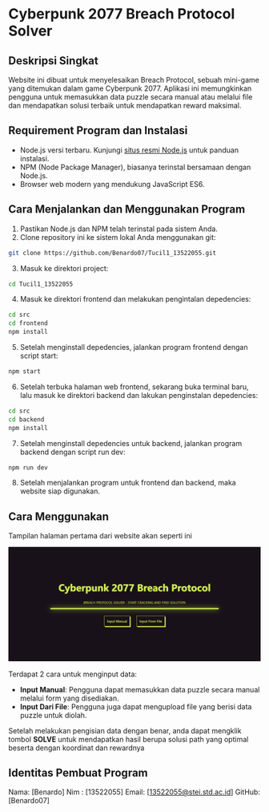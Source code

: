 # Cyberpunk 2077 Breach Protocol Solver

## Deskripsi Singkat
Website ini dibuat untuk menyelesaikan Breach Protocol, sebuah mini-game yang ditemukan dalam game Cyberpunk 2077. Aplikasi ini memungkinkan pengguna untuk memasukkan data puzzle secara manual atau melalui file dan mendapatkan solusi terbaik untuk mendapatkan reward maksimal.

## Requirement Program dan Instalasi
- Node.js versi terbaru. Kunjungi [situs resmi Node.js](https://nodejs.org/) untuk panduan instalasi.
- NPM (Node Package Manager), biasanya terinstal bersamaan dengan Node.js.
- Browser web modern yang mendukung JavaScript ES6.

## Cara Menjalankan dan Menggunakan Program
1. Pastikan Node.js dan NPM telah terinstal pada sistem Anda.
2. Clone repository ini ke sistem lokal Anda menggunakan git:
```bash
git clone https://github.com/Benardo07/Tucil1_13522055.git
```
3. Masuk ke direktori project:
```bash
cd Tucil1_13522055
```
4. Masuk ke direktori frontend dan melakukan pengintalan depedencies:
```bash
cd src
cd frontend
npm install
```
5. Setelah menginstall depedencies, jalankan program frontend dengan script start:
```bash
npm start
```
6. Setelah terbuka halaman web frontend, sekarang buka terminal baru, lalu masuk ke direktori backend dan lakukan penginstalan depedencies:
```bash
cd src
cd backend
npm install
```
7. Setelah menginstall depedencies untuk backend, jalankan program backend dengan script run dev:
```bash
npm run dev
```
8. Setelah menjalankan program untuk frontend dan backend, maka website siap digunakan.

## Cara Menggunakan
Tampilan halaman pertama dari website akan seperti ini

![Alt text for the image](/src/frontend/public/tampilanPertama.png)

Terdapat 2 cara untuk menginput data:
- **Input Manual**: Pengguna dapat memasukkan data puzzle secara manual melalui form yang disediakan.
- **Input Dari File**: Pengguna juga dapat mengupload file yang berisi data puzzle untuk diolah.

Setelah melakukan pengisian data dengan benar, anda dapat mengklik tombol **SOLVE** untuk mendapatkan hasil berupa solusi path yang optimal beserta dengan koordinat dan rewardnya

## Identitas Pembuat Program
Nama: [Benardo]
Nim : [13522055]
Email: [13522055@stei.std.ac.id]
GitHub: [Benardo07]